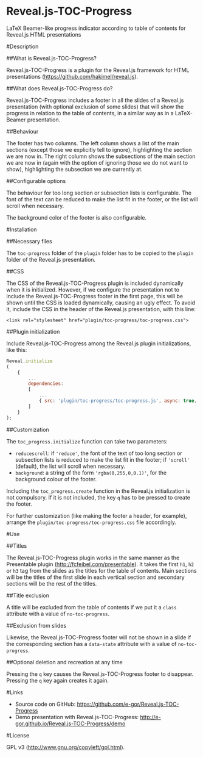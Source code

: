 Reveal.js-TOC-Progress
===================

LaTeX Beamer-like progress indicator according to table of contents for Reveal.js HTML presentations

#Description

##What is Reveal.js-TOC-Progress?

Reveal.js-TOC-Progress is a plugin for the Reveal.js framework for HTML presentations (https://github.com/hakimel/reveal.js).

##What does Reveal.js-TOC-Progress do?

Reveal.js-TOC-Progress includes a footer in all the slides of a Reveal.js presentation (with optional exclusion of some slides) that will show the progress in relation to the table of contents, in a similar way as in a LaTeX-Beamer presentation.

##Behaviour

The footer has two columns. The left column shows a list of the main sections (except those we explicitly tell to ignore), highlighting the section we are now in. The right column shows the subsections of the main section we are now in (again with the option of ignoring those we do not want to show), highlighting the subsection we are currently at.

##Configurable options

The behaviour for too long section or subsection lists is configurable. The font of the text can be reduced to make the list fit in the footer, or the list will scroll when necessary.

The background color of the footer is also configurable.

#Installation

##Necessary files

The ```toc-progress``` folder of the ```plugin``` folder has to be copied to the ```plugin``` folder of the Reveal.js presentation.

##CSS

The CSS of the Reveal.js-TOC-Progress plugin is included dynamically when it is initialized. However, if we configure the presentation not to include the Reveal.js-TOC-Progress footer in the first page, this will be shown until the CSS is loaded dynamically, causing an ugly effect. To avoid it, include the CSS in the header of the Reveal.js presentation, with this line:

```<link rel="stylesheet" href="plugin/toc-progress/toc-progress.css">```

##Plugin initialization

Include Reveal.js-TOC-Progress among the Reveal.js plugin initializations, like this:

```javascript
Reveal.initialize
(
	{
		...
		dependencies:
		[
			...
			{ src: 'plugin/toc-progress/toc-progress.js', async: true, callback: function() { toc_progress.initialize(); toc_progress.create(); } }
		]
	}
);
```

##Customization

The ```toc_progress.initialize``` function can take two parameters:

- ```reducescroll```: if ```'reduce'```, the font of the text of too long section or subsection lists is reduced to make the list fit in the footer; if ```'scroll'``` (default), the list will scroll when necessary.
- ```background```: a string of the form ```'rgba(0,255,0,0.1)'```, for the background colour of the footer.

Including the ```toc_progress.create``` function in the Reveal.js initialization is not compulsory. If it is not included, the key ```q``` has to be pressed to create the footer.

For further customization (like making the footer a header, for example), arrange the ```plugin/toc-progress/toc-progress.css``` file accordingly.

#Use

##Titles

The Reveal.js-TOC-Progress plugin works in the same manner as the Presentable plugin (http://fcfeibel.com/presentable). It takes the first ```h1```, ```h2``` or ```h3``` tag from the slides as the titles for the table of contents. Main sections will be the titles of the first slide in each vertical section and secondary sections will be the rest of the titles.

##Title exclusion

A title will be excluded from the table of contents if we put it a ```class``` attribute with a value of ```no-toc-progress```.

##Exclusion from slides

Likewise, the Reveal.js-TOC-Progress footer will not be shown in a slide if the corresponding section has a ```data-state``` attribute with a value of ```no-toc-progress```.

##Optional deletion and recreation at any time

Pressing the ```q``` key causes the Reveal.js-TOC-Progress footer to disappear. Pressing the ```q``` key again creates it again.

#Links

- Source code on GitHub: https://github.com/e-gor/Reveal.js-TOC-Progress
- Demo presentation with Reveal.js-TOC-Progress: http://e-gor.github.io/Reveal.js-TOC-Progress/demo

#License

GPL v3 (http://www.gnu.org/copyleft/gpl.html).
